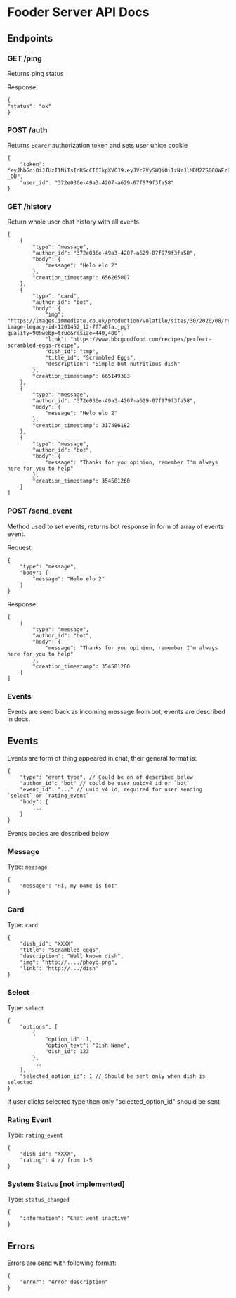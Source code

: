 # Fooder Server API Docs

## Endpoints

### GET /ping

Returns ping status

Response:

```
{
"status": "ok"
}
```

### POST /auth

Returns `Bearer` authorization token and sets user uniqe cookie

```
{
    "token": "eyJhbGciOiJIUzI1NiIsInR5cCI6IkpXVCJ9.eyJVc2VySWQiOiIzNzJlMDM2ZS00OWEzLTQyMDctYTYyOS0wN2Y5NzlmM2ZhNTgifQ.bpx8Ry1QjhDB_q4Am6n0hYGJ4QwXV9HIp_hKkAp-_OU",
    "user_id": "372e036e-49a3-4207-a629-07f979f3fa58"
}
```

### GET /history

Return whole user chat history with all events

```
[
    {
        "type": "message",
        "author_id": "372e036e-49a3-4207-a629-07f979f3fa58",
        "body": {
            "message": "Helo elo 2"
        },
        "creation_timestamp": 656265007
    },
    {
        "type": "card",
        "author_id": "bot",
        "body": {
            "img": "https://images.immediate.co.uk/production/volatile/sites/30/2020/08/recipe-image-legacy-id-1201452_12-7f7a0fa.jpg?quality=90&webp=true&resize=440,400",
            "link": "https://www.bbcgoodfood.com/recipes/perfect-scrambled-eggs-recipe",
            "dish_id": "tmp",
            "title_id": "Scrambled Eggs",
            "description": "Simple but nutritious dish"
        },
        "creation_timestamp": 665149383
    },
    {
        "type": "message",
        "author_id": "372e036e-49a3-4207-a629-07f979f3fa58",
        "body": {
            "message": "Helo elo 2"
        },
        "creation_timestamp": 317486182
    },
    {
        "type": "message",
        "author_id": "bot",
        "body": {
            "message": "Thanks for you opinion, remember I'm always here for you to help"
        },
        "creation_timestamp": 354581260
    }
]
```

### POST /send_event

Method used to set events, returns bot response in form of array of events event.

Request:
```
{
    "type": "message",
    "body": {
        "message": "Helo elo 2"
    }
}
```

Response:
```
[
    {
        "type": "message",
        "author_id": "bot",
        "body": {
            "message": "Thanks for you opinion, remember I'm always here for you to help"
        },
        "creation_timestamp": 354581260
    }
]
```

### Events

Events are send back as incoming message from bot, events are described in docs.

## Events

Events are form of thing appeared in chat, their general format is:

```
{
    "type": "event_type", // Could be on of described below
    "author_id": "bot" // could be user uuidv4 id or `bot`
    "event_id": "..." // uuid v4 id, required for user sending `select` or `rating_event`
    "body": {
        ...
    }
}
```

Events bodies are described below

### Message 

Type: `message`

```
{
    "message": "Hi, my name is bot"
}
```

### Card

Type: `card`

```
{
    "dish_id": "XXXX"
    "title": "Scrambled eggs",
    "description": "Well known dish",
    "img": "http://..../phoyo.png",
    "link": "http://.../dish"
}
```

### Select

Type: `select`

```
{
    "options": [
        {
            "option_id": 1,
            "option_text": "Dish Name",
            "dish_id": 123
        },
        ...
    ],
    "selected_option_id": 1 // Should be sent only when dish is selected
}
```

If user clicks selected type then only "selected_option_id" should be sent



### Rating Event

Type: `rating_event`

```
{
    "dish_id": "XXXX",
    "rating": 4 // from 1-5
}
```

### System Status [not implemented]

Type: `status_changed`

```
{
    "information": "Chat went inactive"
}
```

## Errors

Errors are send with following format:

```
{
    "error": "error description"
}
```
